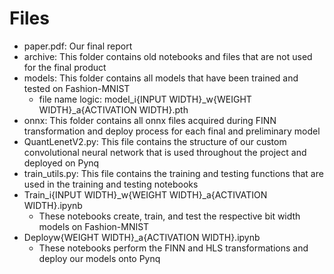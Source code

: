 # Files
- paper.pdf: Our final report
- archive: This folder contains old notebooks and files that are not used for the final product
- models: This folder contains all models that have been trained and tested on Fashion-MNIST
	- file name logic: model_i{INPUT WIDTH}_w{WEIGHT WIDTH}_a{ACTIVATION WIDTH}.pth
- onnx: This folder contains all onnx files acquired during FINN transformation and deploy process for each final and preliminary model
- QuantLenetV2.py: This file contains the structure of our custom convolutional neural network that is used throughout the project and deployed on Pynq
- train_utils.py: This file contains the training and testing functions that are used in the training and testing notebooks
- Train_i{INPUT WIDTH}_w{WEIGHT WIDTH}_a{ACTIVATION WIDTH}.ipynb
	- These notebooks create, train, and test the respective bit width models on Fashion-MNIST
- Deployw{WEIGHT WIDTH}_a{ACTIVATION WIDTH}.ipynb
	- These notebooks perform the FINN and HLS transformations and deploy our models onto Pynq
